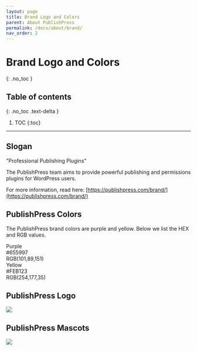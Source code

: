 ```yaml
---
layout: page
title: Brand Logo and Colors
parent: About PublishPress
permalink: /docs/about/brand/
nav_order: 2
---
```


# Brand Logo and Colors
{: .no_toc }

## Table of contents
{: .no_toc .text-delta }

1. TOC
{:toc}

---
## Slogan

<div class="slogan">"Professional Publishing Plugins"</div>

The PublishPress team aims to provide powerful publishing and permissions plugins for WordPress users.

For more information, read here: [https://publishpress.com/brand/](https://publishpress.com/brand/)

## PublishPress Colors 

The PublishPress brand colors are purple and yellow. Below we list the HEX and RGB values.

<div class="bg-publishpress-purple">
    <div class="color-title">Purple</div>
    <div>#655997</div>
    <div>RGB(101,89,151)</div>
</div>

<div class="bg-publishpress-yellow">
    <div class="color-title">Yellow</div>
    <div>#FEB123</div>
    <div>RGB(254,177,35)</div>
</div>

## PublishPress Logo

<div class="logo-wrapper">
    <img src="https://137842-399165-1-raikfcquaxqncofqfm.stackpathdns.com/wp-content/uploads/2018/08/publishpress-media.png" />
</div>

## PublishPress Mascots

<div class="logo-wrapper">
    <img src="https://137842-399165-1-raikfcquaxqncofqfm.stackpathdns.com/wp-content/uploads/2019/09/1er-design-size-1280x800.png" />
</div>

